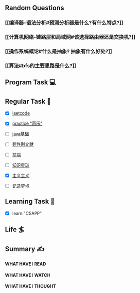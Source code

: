## Random Questions
### [[编译器-语法分析#预测分析器是什么?有什么特点?]]

### [[计算机网络-链路层和局域网#该选择路由器还是交换机?]]

### [[操作系统概论#什么是抽象? 抽象有什么好处?]]

### [[算法#bfs的主要思路是什么?]]



## Program Task  💻

## Regular Task  🤡
- [x] [leetcode](https://leetcode.cn/study-plan/algorithms/?progress=tyz0ksg)
- [x] [practice "声乐"](https://docs.google.com/spreadsheets/d/1F0zsAOoyfBXu63_U2zy0et0Ku1OxZ0DCDKUsEI5Ebjs/edit#gid=1676784532)
- [ ] [java基础](https://javaguide.cn/java/basis/java-basic-questions-01.html#%E5%9F%BA%E7%A1%80%E6%A6%82%E5%BF%B5)
- [ ] [跨性别文献](https://transreads.org/tag/article/)
- [ ] [前端](https://web.qianguyihao.com)
- [ ] [知识星球](http://svip.iocoder.cn/index/index.html)
- [x] [主义主义](https://space.bilibili.com/23191782/channel/seriesdetail?sid=1424248)
- [ ] 记录梦境


## Learning Task 🎯
- [x] learn "CSAPP"

## Life 🏄

## Summary ✍
####  WHAT HAVE I READ

#### WHAT HAVE I WATCH

#### WHAT HAVE I THOUGHT
